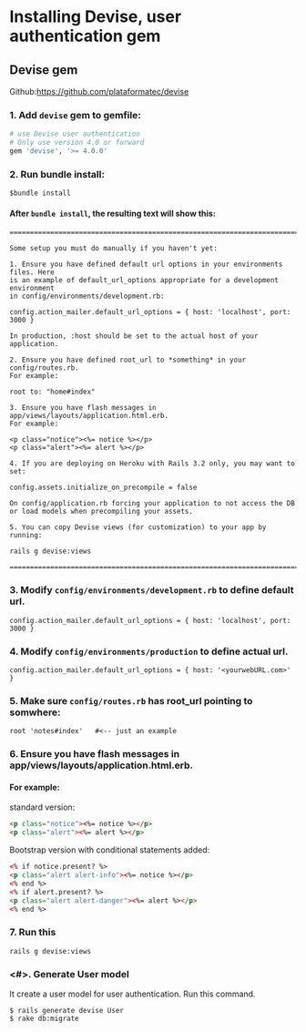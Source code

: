 # Installing Devise, user authentication gem
## Devise gem

Github:https://github.com/plataformatec/devise

### 1.  Add `devise` gem to gemfile:
```ruby
# use Devise user authentication 
# Only use version 4.0 or forward
gem 'devise', '>= 4.0.0'
```

### 2.  Run bundle install:
```
$bundle install
```


#### After `bundle install`, the resulting text will show this:

```
===============================================================================

Some setup you must do manually if you haven't yet:

1. Ensure you have defined default url options in your environments files. Here
is an example of default_url_options appropriate for a development environment
in config/environments/development.rb:

config.action_mailer.default_url_options = { host: 'localhost', port: 3000 }

In production, :host should be set to the actual host of your application.

2. Ensure you have defined root_url to *something* in your config/routes.rb.
For example:

root to: "home#index"

3. Ensure you have flash messages in app/views/layouts/application.html.erb.
For example:

<p class="notice"><%= notice %></p>
<p class="alert"><%= alert %></p>

4. If you are deploying on Heroku with Rails 3.2 only, you may want to set:

config.assets.initialize_on_precompile = false

On config/application.rb forcing your application to not access the DB
or load models when precompiling your assets.

5. You can copy Devise views (for customization) to your app by running:

rails g devise:views

===============================================================================
```

### 3. Modify `config/environments/development.rb` to define default url.
```
config.action_mailer.default_url_options = { host: 'localhost', port: 3000 }
```


### 4. Modify `config/environments/production` to define actual url.
```
config.action_mailer.default_url_options = { host: '<yourwebURL.com>' }
```

### 5.	Make sure `config/routes.rb` has root_url pointing to somwhere:

```
root 'notes#index'   #<-- just an example
```

###	6. Ensure you have flash messages in app/views/layouts/application.html.erb.
#### For example:

standard version:
```html
<p class="notice"><%= notice %></p>
<p class="alert"><%= alert %></p>
```

Bootstrap version with conditional statements added:
```html
<% if notice.present? %>
<p class="alert alert-info"><%= notice %></p>
<% end %>
<% if alert.present? %>
<p class="alert alert-danger"><%= alert %></p>
<% end %>
```

###	7.	Run this
```
rails g devise:views
```

### <#>.  Generate User model
It create a user model for user authentication. Run this command.


```
$ rails generate devise User
$ rake db:migrate
```

